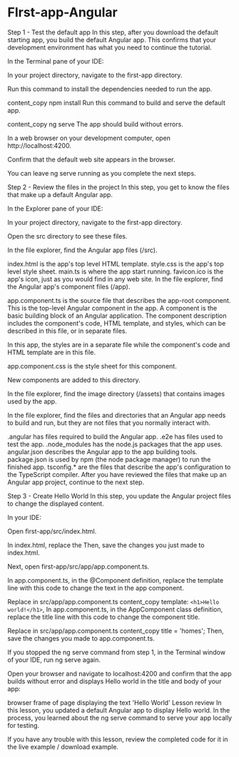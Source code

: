 # FIrst-app-Angular
Step 1 - Test the default app
In this step, after you download the default starting app, you build the default Angular app. This confirms that your development environment has what you need to continue the tutorial.

In the Terminal pane of your IDE:

In your project directory, navigate to the first-app directory.

Run this command to install the dependencies needed to run the app.

content_copy
npm install
Run this command to build and serve the default app.

content_copy
ng serve
The app should build without errors.

In a web browser on your development computer, open http://localhost:4200.

Confirm that the default web site appears in the browser.

You can leave ng serve running as you complete the next steps.

Step 2 - Review the files in the project
In this step, you get to know the files that make up a default Angular app.

In the Explorer pane of your IDE:

In your project directory, navigate to the first-app directory.

Open the src directory to see these files.

In the file explorer, find the Angular app files (/src).

index.html is the app's top level HTML template.
style.css is the app's top level style sheet.
main.ts is where the app start running.
favicon.ico is the app's icon, just as you would find in any web site.
In the file explorer, find the Angular app's component files (/app).

app.component.ts is the source file that describes the app-root component. This is the top-level Angular component in the app. A component is the basic building block of an Angular application. The component description includes the component's code, HTML template, and styles, which can be described in this file, or in separate files.

In this app, the styles are in a separate file while the component's code and HTML template are in this file.

app.component.css is the style sheet for this component.

New components are added to this directory.

In the file explorer, find the image directory (/assets) that contains images used by the app.

In the file explorer, find the files and directories that an Angular app needs to build and run, but they are not files that you normally interact with.

.angular has files required to build the Angular app.
.e2e has files used to test the app.
.node_modules has the node.js packages that the app uses.
angular.json describes the Angular app to the app building tools.
package.json is used by npm (the node package manager) to run the finished app.
tsconfig.* are the files that describe the app's configuration to the TypeScript compiler.
After you have reviewed the files that make up an Angular app project, continue to the next step.

Step 3 - Create Hello World
In this step, you update the Angular project files to change the displayed content.

In your IDE:

Open first-app/src/index.html.

In index.html, replace the <title> element with this code to update the title of the app.

Replace in src/index.html
content_copy
<title>Homes</title>
Then, save the changes you just made to index.html.

Next, open first-app/src/app/app.component.ts.

In app.component.ts, in the @Component definition, replace the template line with this code to change the text in the app component.

Replace in src/app/app.component.ts
content_copy
template: `<h1>Hello world!</h1>`,
In app.component.ts, in the AppComponent class definition, replace the title line with this code to change the component title.

Replace in src/app/app.component.ts
content_copy
title = 'homes';
Then, save the changes you made to app.component.ts.

If you stopped the ng serve command from step 1, in the Terminal window of your IDE, run ng serve again.

Open your browser and navigate to localhost:4200 and confirm that the app builds without error and displays Hello world in the title and body of your app:

browser frame of page displaying the text 'Hello World'
Lesson review
In this lesson, you updated a default Angular app to display Hello world. In the process, you learned about the ng serve command to serve your app locally for testing.

If you have any trouble with this lesson, review the completed code for it in the live example / download example.
